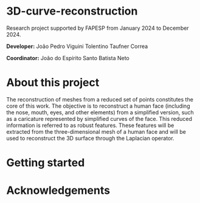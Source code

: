 # 3D-curve-reconstruction
Research project supported by FAPESP from January 2024 to December 2024.

**Developer:** João Pedro Viguini Tolentino Taufner Correa

**Coordinator:** João do Espírito Santo Batista Neto

# About this project
The reconstruction of meshes from a reduced set of points constitutes the core of this work. The objective is to reconstruct a human face (including the nose, mouth, eyes, and other elements) from a simplified version, such as a caricature represented by simplified curves of the face. This reduced information is referred to as robust features. These features will be extracted from the three-dimensional mesh of a human face and will be used to reconstruct the 3D surface through the Laplacian operator.


# Getting started


# Acknowledgements

